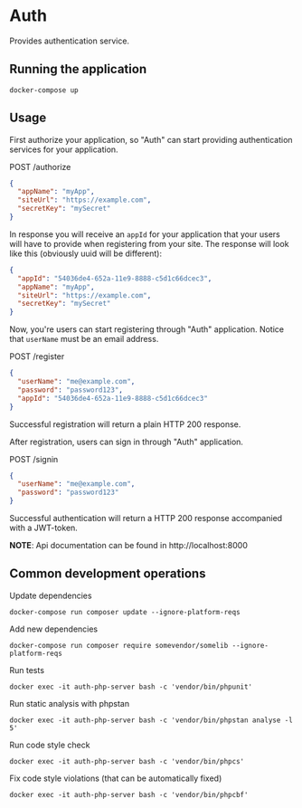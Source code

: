 Auth
====

Provides authentication service.

Running the application
-----------------------

```
docker-compose up
```

Usage
-----

First authorize your application, so "Auth" can start providing authentication services for your application.

POST /authorize

```json
{
  "appName": "myApp",
  "siteUrl": "https://example.com",
  "secretKey": "mySecret"
}
```

In response you will receive an `appId` for your application that your users will have to
provide when registering from your site. The response will look like this (obviously uuid will be different):

```json
{
  "appId": "54036de4-652a-11e9-8888-c5d1c66dcec3",
  "appName": "myApp",
  "siteUrl": "https://example.com",
  "secretKey": "mySecret"
}
```

Now, you're users can start registering through "Auth" application. Notice that `userName` must be an email address.

POST /register

```json
{
  "userName": "me@example.com",
  "password": "password123",
  "appId": "54036de4-652a-11e9-8888-c5d1c66dcec3"
}
```

Successful registration will return a plain HTTP 200 response.

After registration, users can sign in through "Auth" application.

POST /signin

```json
{
  "userName": "me@example.com",
  "password": "password123"
}
```

Successful authentication will return a HTTP 200 response accompanied with a JWT-token.

**NOTE**: Api documentation can be found in http://localhost:8000

Common development operations
-----------------------------

Update dependencies
```
docker-compose run composer update --ignore-platform-reqs
```

Add new dependencies
```
docker-compose run composer require somevendor/somelib --ignore-platform-reqs
```

Run tests
```
docker exec -it auth-php-server bash -c 'vendor/bin/phpunit'
```

Run static analysis with phpstan
```
docker exec -it auth-php-server bash -c 'vendor/bin/phpstan analyse -l 5'
```

Run code style check
```
docker exec -it auth-php-server bash -c 'vendor/bin/phpcs'
```

Fix code style violations (that can be automatically fixed)
```
docker exec -it auth-php-server bash -c 'vendor/bin/phpcbf'
```
